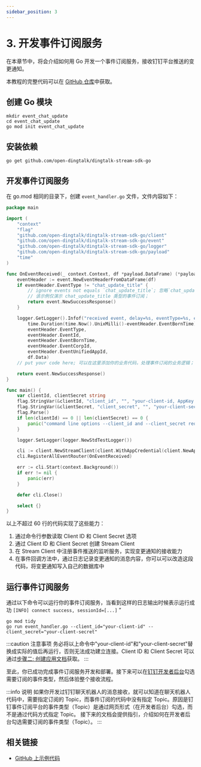 ```yaml
---
sidebar_position: 3
---
```


# 3. 开发事件订阅服务

在本章节中，将会介绍如何用 Go 开发一个事件订阅服务，接收钉钉平台推送的变更通知。

本教程的完整代码可以在 [GitHub 仓库](https://github.com/open-dingtalk/dingtalk-tutorial-go)中获取。

## 创建 Go 模块

```shell
mkdir event_chat_update
cd event_chat_update
go mod init event_chat_update
```

## 安装依赖

```shell
go get github.com/open-dingtalk/dingtalk-stream-sdk-go
```

## 开发事件订阅服务

在 go.mod 相同的目录下，创建 `event_handler.go` 文件，文件内容如下：

```go title="event_handler.go" {13-32} showLineNumbers
package main

import (
	"context"
	"flag"
	"github.com/open-dingtalk/dingtalk-stream-sdk-go/client"
	"github.com/open-dingtalk/dingtalk-stream-sdk-go/event"
	"github.com/open-dingtalk/dingtalk-stream-sdk-go/logger"
	"github.com/open-dingtalk/dingtalk-stream-sdk-go/payload"
	"time"
)

func OnEventReceived(_ context.Context, df *payload.DataFrame) (*payload.DataFrameResponse, error) {
	eventHeader := event.NewEventHeaderFromDataFrame(df)
	if eventHeader.EventType != "chat_update_title" {
		// ignore events not equals `chat_update_title`; 忽略`chat_update_title`之外的其他事件；
		// 该示例仅演示 chat_update_title 类型的事件订阅；
		return event.NewSuccessResponse()
	}

	logger.GetLogger().Infof("received event, delay=%s, eventType=%s, eventId=%s, eventBornTime=%d, eventCorpId=%s, eventUnifiedAppId=%s, data=%s",
		time.Duration(time.Now().UnixMilli()-eventHeader.EventBornTime)*time.Millisecond,
		eventHeader.EventType,
		eventHeader.EventId,
		eventHeader.EventBornTime,
		eventHeader.EventCorpId,
		eventHeader.EventUnifiedAppId,
		df.Data)
	// put your code here; 可以在这里添加你的业务代码，处理事件订阅的业务逻辑；

	return event.NewSuccessResponse()
}

func main() {
	var clientId, clientSecret string
	flag.StringVar(&clientId, "client_id", "", "your-client-id, AppKey or SuiteKey")
	flag.StringVar(&clientSecret, "client_secret", "", "your-client-secret, AppSecret or SuiteSecret")
	flag.Parse()
	if len(clientId) == 0 || len(clientSecret) == 0 {
		panic("command line options --client_id and --client_secret required")
	}

	logger.SetLogger(logger.NewStdTestLogger())

	cli := client.NewStreamClient(client.WithAppCredential(client.NewAppCredentialConfig(clientId, clientSecret)))
	cli.RegisterAllEventRouter(OnEventReceived)

	err := cli.Start(context.Background())
	if err != nil {
		panic(err)
	}

	defer cli.Close()

	select {}
}
```

以上不超过 60 行的代码实现了这些能力：
1. 通过命令行参数读取 Client ID 和 Client Secret 选项
2. 通过 Client ID 和 Client Secret 创建 Stream Client
3. 在 Stream Client 中注册事件推送的监听服务，实现变更通知的接收能力
4. 在事件回调方法中，通过日志记录变更通知的消息内容，你可以可以改造这段代码，将变更通知写入自己的数据库中

## 运行事件订阅服务

通过以下命令可以运行你的事件订阅服务，当看到这样的日志输出时候表示运行成功 `[INFO] connect success, sessionId=[...]`
”

```shell
go mod tidy
go run event_handler.go --client_id="your-client-id" --client_secret="your-client-secret"
```

:::caution 注意事项
务必将以上命令中"your-client-id"和"your-client-secret"替换成实际的值后再运行，否则无法成功建立连接。Client ID 和 Client Secret 可以通过[步骤二: 创建应用文档](create-app)获取。
:::

至此，你已成功完成事件订阅服务开发和部署。接下来可以在[钉钉开发者后台](https://open-dev.dingtalk.com)勾选需要订阅的事件类型，然后体验整个接收流程。

:::info 说明
如果你开发过钉钉聊天机器人的消息接收，就可以知道在聊天机器人代码中，需要指定订阅的 Topic，而事件订阅的代码中没有指定 Topic。原因是钉钉事件订阅平台的事件类型（Topic）是通过网页形式（在开发者后台）勾选，而不是通过代码方式指定 Topic。
接下来的文档会提供指引，介绍如何在开发者后台勾选需要订阅的事件类型（Topic）。
:::

## 相关链接

* [GitHub 上示例代码](https://github.com/open-dingtalk/dingtalk-tutorial-go)